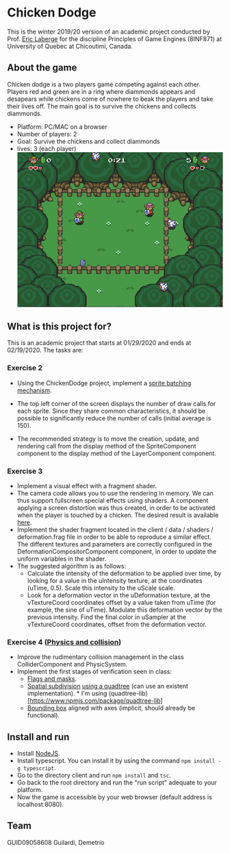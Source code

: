 # Chicken Dodge
This is the winter 2019/20 version of an academic project conducted by Prof. [Eric Laberge](https://github.com/elaberge) for the discipline Principles of Game Engines (8INF871) at University of Quebec at Chicoutimi, Canada.

## About the game
Chicken dodge is a two players game competing against each other. Players red and green are in a ring where diammonds appears and desapears while chickens come of nowhere to beak the players and take their lives off. The main goal is to survive the chickens and collects diammonds.
* Platform: PC/MAC on a browser
* Number of players: 2
* Goal: Survive the chickens and collect diammonds
* lives: 3 (each player)
![screenshot](/github_assets/screenshot.png)

## What is this project for?
This is an academic project that starts at 01/29/2020 and ends at 02/19/2020. The tasks are:
### Exercise 2
* Using the ChickenDodge project, implement a [sprite batching mechanism](https://github.com/mattdesl/lwjgl-basics/wiki/Sprite-Batching).

* The top left corner of the screen displays the number of draw calls for each sprite. Since they share common characteristics, it should be possible to significantly reduce the number of calls (initial average is 150).
* The recommended strategy is to move the creation, update, and rendering call from the display method of the SpriteComponent component to the display method of the LayerComponent component.

### Exercise 3
* Implement a visual effect with a fragment shader.
* The camera code allows you to use the rendering in memory. We can thus support fullscreen special effects using shaders. A component applying a screen distortion was thus created, in order to be activated when the player is touched by a chicken. The desired result is available [here](https://youtu.be/tauWfnZkD-c).
* Implement the shader fragment located in the client / data / shaders / deformation.frag file in order to be able to reproduce a similar effect. The different textures and parameters are correctly configured in the DeformationCompositorComponent component, in order to update the uniform variables in the shader.
* The suggested algorithm is as follows:
    - Calculate the intensity of the deformation to be applied over time, by looking for a value in the uIntensity texture, at the coordinates (uTime, 0.5). Scale this intensity to the uScale scale.
    - Look for a deformation vector in the uDeformation texture, at the vTextureCoord coordinates offset by a value taken from uTime (for example, the sine of uTime). Modulate this deformation vector by the previous intensity.
Find the final color in uSampler at the vTextureCoord coordinates, offset from the deformation vector.

### Exercise 4 ([Physics and collision](https://docs.google.com/document/d/1NQ30RlBDP7j3FNsHsdOdsOeGJtmYYTFsC9fAl5xwgFo/edit#heading=h.2ic8pigx7v6v))
* Improve the rudimentary collision management in the class ColliderComponent and PhysicSystem.
* Implement the first stages of verification seen in class:
    - [Flags and masks](https://sites.google.com/site/arch1utep/home/course_outline/shifts_flags_masks_in_c).
    - [Spatial subdivision](https://www.sciencedirect.com/topics/computer-science/spatial-subdivision) [using a quadtree](https://en.wikipedia.org/wiki/Quadtree) (can use an existent implementation). * I'm using (quadtree-lib)[https://www.npmjs.com/package/quadtree-lib]
    - [Bounding box](https://computersciencewiki.org/index.php/Bounding_boxes) aligned with axes (implicit, should already be functional).

## Install and run
* Install [NodeJS](https://nodejs.org/en/download/).
* Install typescript. You can install it by using the command `npm install -g typescript`.
* Go to the directory client and run `npm install` and `tsc`.
* Go back to the root directory and run the "run script" adequate to your platform.
* Now the game is accessible by your web browser (default address is localhost:8080).

## Team
GUID09058608 Guilardi, Demetrio